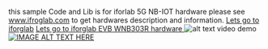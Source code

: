 this sample Code and Lib is for iforlab 5G NB-IOT hardware
please see www.ifroglab.com to get hardwares description and information.
[Lets go to iforglab](www.ifroglab.com)
[Lets go to iforglab EVB WNB303R hardware ](http://www.ifroglab.com/en/?p=7160)
![alt text](http://www.ifroglab.com/en/wp-content/uploads/2019/03/%E5%9C%96-%E9%A6%96%E9%A0%81NBIOT-EVB-WNB303R-BOARD_v2-1.jpg)
video demo
[![IMAGE ALT TEXT HERE](https://img.youtube.com/vi/KyiZlfPl1HY/0.jpg)](https://www.youtube.com/watch?v=KyiZlfPl1HY)